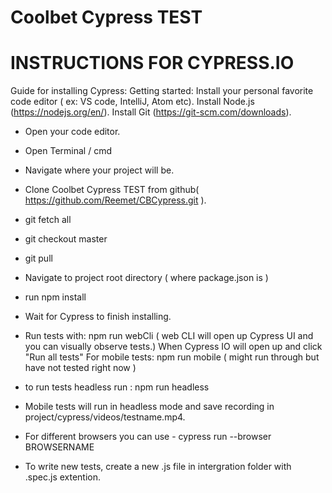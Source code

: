 # Coolbet Cypress TEST

# INSTRUCTIONS FOR CYPRESS.IO
 Guide for installing Cypress:
    Getting started:
    Install your personal favorite code editor ( ex: VS code, IntelliJ, Atom etc).
    Install Node.js (https://nodejs.org/en/).
    Install Git (https://git-scm.com/downloads).


* Open your code editor.
* Open Terminal / cmd
* Navigate where your project will be.
* Clone Coolbet Cypress TEST from github( https://github.com/Reemet/CBCypress.git ).
* git fetch all
* git checkout master
* git pull 
* Navigate to project root directory ( where package.json is )
* run npm install
* Wait for Cypress to finish installing.

* Run tests with: npm run webCli ( web CLI will open up Cypress UI and you can visually observe tests.)
 When Cypress IO will open up and click "Run all tests"
  For mobile tests: npm run mobile ( might run through but have not tested right now )
 
 * to run tests headless run : npm run headless

* Mobile tests will run in headless mode and save recording in project/cypress/videos/testname.mp4.

* For different browsers you can use - cypress run --browser BROWSERNAME
* To write new tests, create a new .js file in intergration folder with .spec.js extention.
